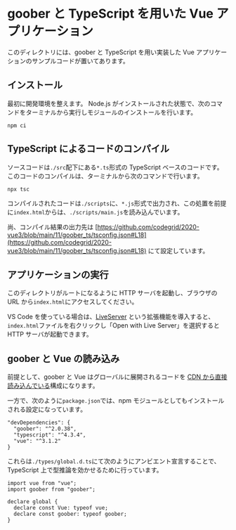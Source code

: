 # goober と TypeScript を用いた Vue アプリケーション

このディレクトリには、goober と TypeScript を用い実装した Vue アプリケーションのサンプルコードが置いてあります。

## インストール

最初に開発環境を整えます。
Node.js がインストールされた状態で、次のコマンドをターミナルから実行しモジュールのインストールを行います。

```
npm ci
```

## TypeScript によるコードのコンパイル

ソースコードは`./src`配下にある`*.ts`形式の TypeScript ベースのコードです。
このコードのコンパイルは、ターミナルから次のコマンドで行います。

```
npx tsc
```

コンパイルされたコードは`./scripts`に、`*.js`形式で出力され、この処置を前提に`index.html`からは、`./scripts/main.js`を読み込んでいます。

尚、コンパイル結果の出力先は [https://github.com/codegrid/2020-vue3/blob/main/11/goober_ts/tsconfig.json#L18](https://github.com/codegrid/2020-vue3/blob/main/11/goober_ts/tsconfig.json#L18) にて設定しています。

## アプリケーションの実行

このディレクトリがルートになるように HTTP サーバを起動し、ブラウザの URL から`index.html`にアクセスしてください。

VS Code を使っている場合は、[LiveServer](https://marketplace.visualstudio.com/items?itemName=ritwickdey.LiveServer) という拡張機能を導入すると、`index.html`ファイルを右クリックし「Open with Live Server」を選択すると HTTP サーバが起動できます。

## goober と Vue の読み込み

前提として、goober と Vue はグローバルに展開されるコードを [CDN から直接読み込んでいる](https://github.com/codegrid/2020-vue3/blob/main/11/goober_ts/index.html#L9-L10)構成になります。

一方で、次のように`package.json`では、npm モジュールとしてもインストールされる設定になっています。

```
"devDependencies": {
  "goober": "^2.0.38",
  "typescript": "^4.3.4",
  "vue": "^3.1.2"
}
```

これらは`./types/global.d.ts`にて次のようにアンビエント宣言することで、TypeScript 上で型推論を効かせるために行っています。

```
import vue from "vue";
import goober from "goober";

declare global {
  declare const Vue: typeof vue;
  declare const goober: typeof goober;
}
```
